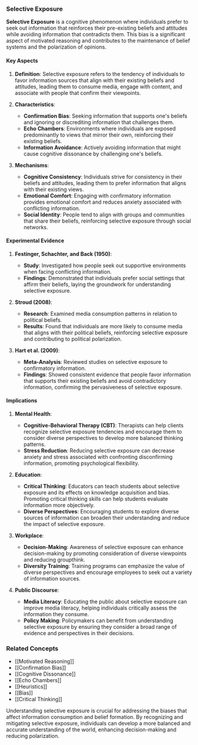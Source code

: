 ### Selective Exposure

**Selective Exposure** is a cognitive phenomenon where individuals prefer to seek out information that reinforces their pre-existing beliefs and attitudes while avoiding information that contradicts them. This bias is a significant aspect of motivated reasoning and contributes to the maintenance of belief systems and the polarization of opinions.

#### Key Aspects

1. **Definition**:
   Selective exposure refers to the tendency of individuals to favor information sources that align with their existing beliefs and attitudes, leading them to consume media, engage with content, and associate with people that confirm their viewpoints.

2. **Characteristics**:
   - **Confirmation Bias**: Seeking information that supports one's beliefs and ignoring or discrediting information that challenges them.
   - **Echo Chambers**: Environments where individuals are exposed predominantly to views that mirror their own, reinforcing their existing beliefs.
   - **Information Avoidance**: Actively avoiding information that might cause cognitive dissonance by challenging one's beliefs.

3. **Mechanisms**:
   - **Cognitive Consistency**: Individuals strive for consistency in their beliefs and attitudes, leading them to prefer information that aligns with their existing views.
   - **Emotional Comfort**: Engaging with confirmatory information provides emotional comfort and reduces anxiety associated with conflicting information.
   - **Social Identity**: People tend to align with groups and communities that share their beliefs, reinforcing selective exposure through social networks.

#### Experimental Evidence

1. **Festinger, Schachter, and Back (1950)**:
   - **Study**: Investigated how people seek out supportive environments when facing conflicting information.
   - **Findings**: Demonstrated that individuals prefer social settings that affirm their beliefs, laying the groundwork for understanding selective exposure.

2. **Stroud (2008)**:
   - **Research**: Examined media consumption patterns in relation to political beliefs.
   - **Results**: Found that individuals are more likely to consume media that aligns with their political beliefs, reinforcing selective exposure and contributing to political polarization.

3. **Hart et al. (2009)**:
   - **Meta-Analysis**: Reviewed studies on selective exposure to confirmatory information.
   - **Findings**: Showed consistent evidence that people favor information that supports their existing beliefs and avoid contradictory information, confirming the pervasiveness of selective exposure.

#### Implications

1. **Mental Health**:
   - **Cognitive-Behavioral Therapy (CBT)**: Therapists can help clients recognize selective exposure tendencies and encourage them to consider diverse perspectives to develop more balanced thinking patterns.
   - **Stress Reduction**: Reducing selective exposure can decrease anxiety and stress associated with confronting disconfirming information, promoting psychological flexibility.

2. **Education**:
   - **Critical Thinking**: Educators can teach students about selective exposure and its effects on knowledge acquisition and bias. Promoting critical thinking skills can help students evaluate information more objectively.
   - **Diverse Perspectives**: Encouraging students to explore diverse sources of information can broaden their understanding and reduce the impact of selective exposure.

3. **Workplace**:
   - **Decision-Making**: Awareness of selective exposure can enhance decision-making by promoting consideration of diverse viewpoints and reducing groupthink.
   - **Diversity Training**: Training programs can emphasize the value of diverse perspectives and encourage employees to seek out a variety of information sources.

4. **Public Discourse**:
   - **Media Literacy**: Educating the public about selective exposure can improve media literacy, helping individuals critically assess the information they consume.
   - **Policy Making**: Policymakers can benefit from understanding selective exposure by ensuring they consider a broad range of evidence and perspectives in their decisions.

### Related Concepts

- [[Motivated Reasoning]]
- [[Confirmation Bias]]
- [[Cognitive Dissonance]]
- [[Echo Chambers]]
- [[Heuristics]]
- [[Bias]]
- [[Critical Thinking]]

Understanding selective exposure is crucial for addressing the biases that affect information consumption and belief formation. By recognizing and mitigating selective exposure, individuals can develop a more balanced and accurate understanding of the world, enhancing decision-making and reducing polarization.